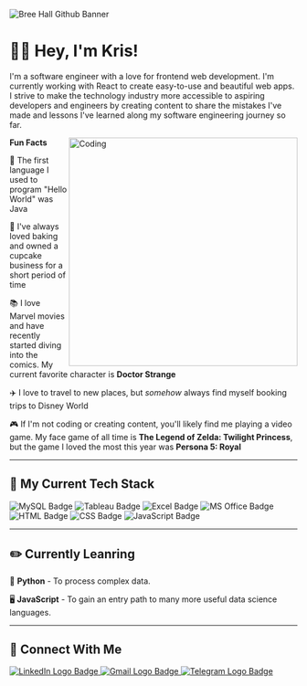 ![Bree Hall Github Banner](https://github.com/kracdek/kracdek/blob/main/Kris%20DEKAYIE-2.gif?raw=true)

# 👋🏾 Hey, I'm Kris!

I'm a software engineer with a love for frontend web development. I'm currently working with React to create easy-to-use and beautiful web apps. I strive to make the technology industry more accessible to aspiring developers and engineers by creating content to share the mistakes I've made and lessons I've learned along my software engineering journey so far.

<img align="right" alt="Coding" width="400" src="https://github.com/kracdek/kracdek/blob/main/imageedit_2_3130515898.gif?raw=true">

**Fun Facts**

🌟  The first language I used to program "Hello World" was Java

🧁  I've always loved baking and owned a cupcake business for a short period of time

📚  I love Marvel movies and have recently started diving into the comics. My current favorite character is **Doctor Strange**

✈️  I love to travel to new places, but *somehow* always find myself booking trips to Disney World

🎮  If I'm not coding or creating content, you'll likely find me playing a video game. My face game of all time is **The Legend of Zelda: Twilight Princess**, but the game I loved the most this year was **Persona 5: Royal**

---

## 🔨 My Current Tech Stack
![MySQL Badge](https://img.shields.io/badge/MySQL-005C84?style=for-the-badge&logo=mysql&logoColor=white)
![Tableau Badge](https://img.shields.io/badge/Tableau-E97627?style=for-the-badge&logo=Tableau&logoColor=white)
![Excel Badge](https://img.shields.io/badge/Microsoft_Excel-217346?style=for-the-badge&logo=microsoft-excel&logoColor=white)
![MS Office Badge](https://img.shields.io/badge/Microsoft_Office-D83B01?style=for-the-badge&logo=microsoft-office&logoColor=white)
![HTML Badge](https://img.shields.io/badge/HTML5-E34F26?style=for-the-badge&logo=html5&logoColor=white)
![CSS Badge](https://img.shields.io/badge/CSS3-1572B6?style=for-the-badge&logo=css3&logoColor=white)
![JavaScript Badge](https://img.shields.io/badge/JavaScript-F7DF1E?style=for-the-badge&logo=javascript&logoColor=black)

---

## ✏️ Currently Leanring
🐍 **Python** - To process complex data.

🖥️ **JavaScript** - To gain an entry path to many more useful data science languages.

---

## 🥳 Connect With Me

<a href="https://www.linkedin.com/in/chris-r-d/">
    <img 
        src="https://img.shields.io/badge/LinkedIn-0077B5?style=for-the-badge&logo=linkedin&logoColor=white"
        alt="LinkedIn Logo Badge"
    >
</a>
<a href="christabeldekayie@gmail.com" target="_blank">
    <img 
        src="https://img.shields.io/badge/Gmail-D14836?style=for-the-badge&logo=gmail&logoColor=white"
        alt="Gmail Logo Badge"
    >
</a>
<a href="" target="_blank">
    <img 
        src="https://img.shields.io/badge/Telegram-2CA5E0?style=for-the-badge&logo=telegram&logoColor=white"
        alt="Telegram Logo Badge"
    >
</a>


